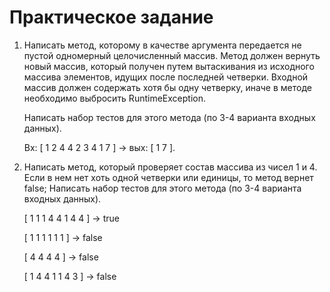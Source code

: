 <h1>Практическое задание</h1>

1. Написать метод, которому в качестве аргумента передается не пустой одномерный целочисленный массив. Метод должен вернуть новый массив, который получен путем вытаскивания из исходного массива элементов, идущих после последней четверки. Входной массив должен содержать хотя бы одну четверку, иначе в методе необходимо выбросить RuntimeException.

    Написать набор тестов для этого метода (по 3-4 варианта входных данных).

    Вх: [ 1 2 4 4 2 3 4 1 7 ] -> вых: [ 1 7 ].


2. Написать метод, который проверяет состав массива из чисел 1 и 4. Если в нем нет хоть одной четверки или единицы, то метод вернет false; Написать набор тестов для этого метода (по 3-4 варианта входных данных).

    [ 1 1 1 4 4 1 4 4 ] -> true

    [ 1 1 1 1 1 1 ] -> false

    [ 4 4 4 4 ] -> false

    [ 1 4 4 1 1 4 3 ] -> false
